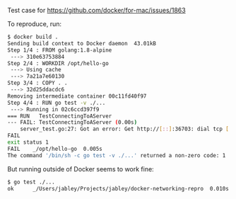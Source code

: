 Test case for https://github.com/docker/for-mac/issues/1863

To reproduce, run:

```sh
$ docker build .
Sending build context to Docker daemon  43.01kB
Step 1/4 : FROM golang:1.8-alpine
 ---> 310e63753884
Step 2/4 : WORKDIR /opt/hello-go
 ---> Using cache
 ---> 7a21a7e60130
Step 3/4 : COPY . .
 ---> 32d25ddacdc6
Removing intermediate container 00c11fd40f97
Step 4/4 : RUN go test -v ./...
 ---> Running in 02c6ccd397f9
=== RUN   TestConnectingToAServer
--- FAIL: TestConnectingToAServer (0.00s)
	server_test.go:27: Got an error: Get http://[::]:36703: dial tcp [::]:36703: connect: cannot assign requested address
FAIL
exit status 1
FAIL	_/opt/hello-go	0.005s
The command '/bin/sh -c go test -v ./...' returned a non-zero code: 1
```

But running outside of Docker seems to work fine:

```sh
$ go test ./...
ok  	_/Users/jabley/Projects/jabley/docker-networking-repro	0.010s
```
